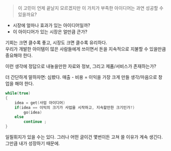 >이 고민이 언제 끝날지 모르겠지만 이 가치가 부족한 아이디어는 과연 성공할 수 있을까요?
- 시장에 얼마나 효과가 있는 아이디어일까?
- 이 아이디어가 있는 시장은 얼만큼 큰가?

기회는 크면 클수록 좋고, 시장도 크면 클수록 유리하다.\
우리가 개발한 아이템이 많은 사람들에게 쓰이면서 돈을 지속적으로 지불할 수 있을만큼 중요해야 한다.

이런 생각에 정답으로 내놓을만한 자료와 정보, 그리고 제품/서비스가 존재하는가?

더 간단하게 말하자면: 심봤다.
매출 - 비용 = 이익을 가장 크게 만들 생각/마음으로 창업을 해야 한다.
```c
while(true)
{
	idea = get(사업 아이디어)
	if(idea == 이익의 크기가 사업을 시작하고, 지속할만한 크기인가?)
		go(idea)
	else
		continue ;
}
```

일필휘지가 있을 수는 있다.
그러나 어떤 글이건 몇번이든 고쳐 쓸 이유가 계속 생긴다. 그만큼 내가 성장하기 때문에.

